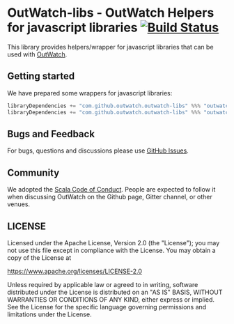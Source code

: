 # OutWatch-libs - OutWatch Helpers for javascript libraries [![Build Status](https://travis-ci.org/OutWatch/outwatch-libs.svg?branch=master)](https://travis-ci.org/OutWatch/outwatch-libs)

This library provides helpers/wrapper for javascript libraries that can be used with [OutWatch](https://github.com/outwatch/outwatch).

## Getting started

We have prepared some wrappers for javascript libraries:
```scala
libraryDependencies += "com.github.outwatch.outwatch-libs" %%% "outwatch-libs-hammerjs" % "master-SNAPSHOT" // for hammer-js
libraryDependencies += "com.github.outwatch.outwatch-libs" %%% "outwatch-libs-clipboardjs" % "master-SNAPSHOT" // for clipboard-js
```

## Bugs and Feedback
For bugs, questions and discussions please use [GitHub Issues](https://github.com/OutWatch/outwatch-libs/issues).


## Community
We adopted the [Scala Code of Conduct](https://www.scala-lang.org/conduct/). People are expected to follow it when discussing OutWatch on the Github page, Gitter channel, or other venues.


## LICENSE

Licensed under the Apache License, Version 2.0 (the "License");
you may not use this file except in compliance with the License.
You may obtain a copy of the License at

<https://www.apache.org/licenses/LICENSE-2.0>

Unless required by applicable law or agreed to in writing, software
distributed under the License is distributed on an "AS IS" BASIS,
WITHOUT WARRANTIES OR CONDITIONS OF ANY KIND, either express or implied.
See the License for the specific language governing permissions and
limitations under the License.
